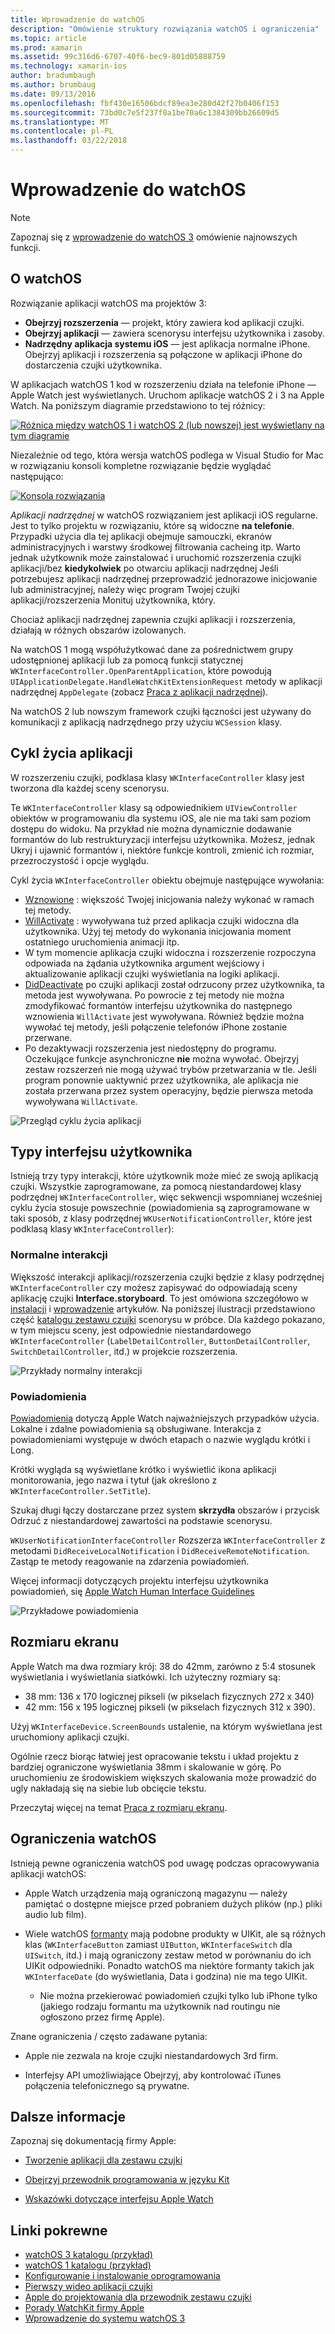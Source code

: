 ```yaml
---
title: Wprowadzenie do watchOS
description: "Omówienie struktury rozwiązania watchOS i ograniczenia"
ms.topic: article
ms.prod: xamarin
ms.assetid: 99c316d6-6707-40f6-bec9-801d05888759
ms.technology: xamarin-ios
author: bradumbaugh
ms.author: brumbaug
ms.date: 09/13/2016
ms.openlocfilehash: fbf430e16506bdcf89ea3e280d42f27b0406f153
ms.sourcegitcommit: 73bd0c7e5f237f0a1be70a6c1384309bb26609d5
ms.translationtype: MT
ms.contentlocale: pl-PL
ms.lasthandoff: 03/22/2018
---
```

# <a name="introduction-to-watchos"></a>Wprowadzenie do watchOS

> [!NOTE]
> Zapoznaj się z [wprowadzenie do watchOS 3](~/ios/watchos/platform/introduction-to-watchos3/index.md) omówienie najnowszych funkcji.

## <a name="about-watchos"></a>O watchOS

Rozwiązanie aplikacji watchOS ma projektów 3:

- **Obejrzyj rozszerzenia** — projekt, który zawiera kod aplikacji czujki.
- **Obejrzyj aplikacji** — zawiera scenorysu interfejsu użytkownika i zasoby.
- **Nadrzędny aplikacja systemu iOS** — jest aplikacja normalne iPhone. Obejrzyj aplikacji i rozszerzenia są połączone w aplikacji iPhone do dostarczenia czujki użytkownika.

W aplikacjach watchOS 1 kod w rozszerzeniu działa na telefonie iPhone — Apple Watch jest wyświetlanych. Uruchom aplikacje watchOS 2 i 3 na Apple Watch. Na poniższym diagramie przedstawiono to tej różnicy:

[ ![](intro-to-watchos-images/arch-sml.png "Różnica między watchOS 1 i watchOS 2 (lub nowszej) jest wyświetlany na tym diagramie")](intro-to-watchos-images/arch.png#lightbox)

Niezależnie od tego, która wersja watchOS podlega w Visual Studio for Mac w rozwiązaniu konsoli kompletne rozwiązanie będzie wyglądać następująco:

[![](intro-to-watchos-images/projectstructure-sml.png "Konsola rozwiązania")](intro-to-watchos-images/projectstructure.png#lightbox)

*Aplikacji nadrzędnej* w watchOS rozwiązaniem jest aplikacji iOS regularne. Jest to tylko projektu w rozwiązaniu, które są widoczne **na telefonie**. Przypadki użycia dla tej aplikacji obejmuje samouczki, ekranów administracyjnych i warstwy środkowej filtrowania cacheing itp. Warto jednak użytkownik może zainstalować i uruchomić rozszerzenia czujki aplikacji/bez **kiedykolwiek** po otwarciu aplikacji nadrzędnej Jeśli potrzebujesz aplikacji nadrzędnej przeprowadzić jednorazowe inicjowanie lub administracyjnej, należy więc program Twojej czujki aplikacji/rozszerzenia Monituj użytkownika, który.

Chociaż aplikacji nadrzędnej zapewnia czujki aplikacji i rozszerzenia, działają w różnych obszarów izolowanych.

Na watchOS 1 mogą współużytkować dane za pośrednictwem grupy udostępnionej aplikacji lub za pomocą funkcji statycznej `WKInterfaceController.OpenParentApplication`, które powodują `UIApplicationDelegate.HandleWatchKitExtensionRequest` metody w aplikacji nadrzędnej `AppDelegate` (zobacz [Praca z aplikacji nadrzędnej](~/ios/watchos/app-fundamentals/parent-app.md)).

Na watchOS 2 lub nowszym framework czujki łączności jest używany do komunikacji z aplikacją nadrzędnego przy użyciu `WCSession` klasy.

## <a name="application-lifecycle"></a>Cykl życia aplikacji

W rozszerzeniu czujki, podklasa klasy `WKInterfaceController` klasy jest tworzona dla każdej sceny scenorysu.

Te `WKInterfaceController` klasy są odpowiednikiem `UIViewController` obiektów w programowaniu dla systemu iOS, ale nie ma taki sam poziom dostępu do widoku.
Na przykład nie można dynamicznie dodawanie formantów do lub restrukturyzacji interfejsu użytkownika.
Możesz, jednak Ukryj i ujawnić formantów i, niektóre funkcje kontroli, zmienić ich rozmiar, przezroczystość i opcje wyglądu.

Cykl życia `WKInterfaceController` obiektu obejmuje następujące wywołania:

- [Wznowione](https://developer.xamarin.com/api/member/WatchKit.WKInterfaceController.Awake/) : większość Twojej inicjowania należy wykonać w ramach tej metody.
- [WillActivate](https://developer.xamarin.com/api/member/WatchKit.WKInterfaceController.WillActivate/) : wywoływana tuż przed aplikacja czujki widoczna dla użytkownika. Użyj tej metody do wykonania inicjowania moment ostatniego uruchomienia animacji itp.
- W tym momencie aplikacja czujki widoczna i rozszerzenie rozpoczyna odpowiada na żądania użytkownika argument wejściowy i aktualizowanie aplikacji czujki wyświetlania na logiki aplikacji.
- [DidDeactivate](https://developer.xamarin.com/api/member/WatchKit.WKInterfaceController.DidDeactivate/) po czujki aplikacji został odrzucony przez użytkownika, ta metoda jest wywoływana. Po powrocie z tej metody nie można zmodyfikować formantów interfejsu użytkownika do następnego wznowienia `WillActivate` jest wywoływana. Również będzie można wywołać tej metody, jeśli połączenie telefonów iPhone zostanie przerwane.
- Po dezaktywacji rozszerzenia jest niedostępny do programu. Oczekujące funkcje asynchroniczne **nie** można wywołać. Obejrzyj zestaw rozszerzeń nie mogą używać trybów przetwarzania w tle. Jeśli program ponownie uaktywnić przez użytkownika, ale aplikacja nie została przerwana przez system operacyjny, będzie pierwsza metoda wywoływana `WillActivate`.

![](intro-to-watchos-images/wkinterfacecontrollerlifecycle.png "Przegląd cyklu życia aplikacji")

## <a name="types-of-user-interface"></a>Typy interfejsu użytkownika

Istnieją trzy typy interakcji, które użytkownik może mieć ze swoją aplikacją czujki.
Wszystkie zaprogramowane, za pomocą niestandardowej klasy podrzędnej `WKInterfaceController`, więc sekwencji wspomnianej wcześniej cyklu życia stosuje powszechnie (powiadomienia są zaprogramowane w taki sposób, z klasy podrzędnej `WKUserNotificationController`, które jest podklasą klasy `WKInterfaceController`):

### <a name="normal-interaction"></a>Normalne interakcji

Większość interakcji aplikacji/rozszerzenia czujki będzie z klasy podrzędnej `WKInterfaceController` czy możesz zapisywać do odpowiadają sceny aplikację czujki **Interface.storyboard**. To jest omówiona szczegółowo w [instalacji](~/ios/watchos/get-started/installation.md) i [wprowadzenie](~/ios/watchos/get-started/index.md) artykułów.
Na poniższej ilustracji przedstawiono część [katalogu zestawu czujki](https://developer.xamarin.com/samples/monotouch/watchOS/WatchKitCatalog/) scenorysu w próbce. Dla każdego pokazano, w tym miejscu sceny, jest odpowiednie niestandardowego `WKInterfaceController` (`LabelDetailController`, `ButtonDetailController`, `SwitchDetailController`, itd.) w projekcie rozszerzenia.

![](intro-to-watchos-images/scenes.png "Przykłady normalny interakcji")

### <a name="notifications"></a>Powiadomienia

[Powiadomienia](~/ios/watchos/platform/notifications.md) dotyczą Apple Watch najważniejszych przypadków użycia. Lokalne i zdalne powiadomienia są obsługiwane. Interakcja z powiadomieniami występuje w dwóch etapach o nazwie wyglądu krótki i Long.

Krótki wygląda są wyświetlane krótko i wyświetlić ikona aplikacji monitorowania, jego nazwa i tytuł (jak określono z `WKInterfaceController.SetTitle`).

Szukaj długi łączy dostarczane przez system **skrzydła** obszarów i przycisk Odrzuć z niestandardowej zawartości na podstawie scenorysu.

`WKUserNotificationInterfaceController` Rozszerza `WKInterfaceController` z metodami `DidReceiveLocalNotification` i `DidReceiveRemoteNotification`.
Zastąp te metody reagowanie na zdarzenia powiadomień.

Więcej informacji dotyczących projektu interfejsu użytkownika powiadomień, się [Apple Watch Human Interface Guidelines](https://developer.apple.com/library/prerelease/ios/documentation/UserExperience/Conceptual/WatchHumanInterfaceGuidelines/Notifications.html#//apple_ref/doc/uid/TP40014992-CH20-SW1)

![](intro-to-watchos-images/notifications.png "Przykładowe powiadomienia")

## <a name="screen-sizes"></a>Rozmiaru ekranu

Apple Watch ma dwa rozmiary krój: 38 do 42mm, zarówno z 5:4 stosunek wyświetlania i wyświetlania siatkówki. Ich użyteczny rozmiary są:

- 38 mm: 136 x 170 logicznej pikseli (w pikselach fizycznych 272 x 340)
- 42 mm: 156 x 195 logicznej pikseli (w pikselach fizycznych 312 x 390).

Użyj `WKInterfaceDevice.ScreenBounds` ustalenie, na którym wyświetlana jest uruchomiony aplikacji czujki.

Ogólnie rzecz biorąc łatwiej jest opracowanie tekstu i układ projektu z bardziej ograniczone wyświetlania 38mm i skalowanie w górę.
Po uruchomieniu ze środowiskiem większych skalowania może prowadzić do ugly nakładają się na siebie lub obcięcie tekstu.

Przeczytaj więcej na temat [Praca z rozmiaru ekranu](~/ios/watchos/app-fundamentals/screen-sizes.md).


## <a name="limitations-of-watchos"></a>Ograniczenia watchOS

Istnieją pewne ograniczenia watchOS pod uwagę podczas opracowywania aplikacji watchOS:

- Apple Watch urządzenia mają ograniczoną magazynu — należy pamiętać o dostępne miejsce przed pobraniem dużych plików (np.) pliki audio lub film).

- Wiele watchOS [formanty](~/ios/watchos/user-interface/index.md) mają podobne produkty w UIKit, ale są różnych klas (`WKInterfaceButton` zamiast `UIButton`, `WKInterfaceSwitch` dla `UISwitch`, itd.) i mają ograniczony zestaw metod w porównaniu do ich UIKit odpowiedniki. Ponadto watchOS ma niektóre formanty takich jak `WKInterfaceDate` (do wyświetlania, Data i godzina) nie ma tego UIKit.

  - Nie można przekierować powiadomień czujki tylko lub iPhone tylko (jakiego rodzaju formantu ma użytkownik nad routingu nie ogłoszono przez firmę Apple).

Znane ograniczenia / często zadawane pytania:

- Apple nie zezwala na kroje czujki niestandardowych 3rd firm.

- Interfejsy API umożliwiające Obejrzyj, aby kontrolować iTunes połączenia telefonicznego są prywatne.


## <a name="further-reading"></a>Dalsze informacje

Zapoznaj się dokumentacją firmy Apple:

* [Tworzenie aplikacji dla zestawu czujki](https://developer.apple.com/library/prerelease/ios/documentation/General/Conceptual/WatchKitProgrammingGuide/index.html#//apple_ref/doc/uid/TP40014969-CH8-SW1)

* [Obejrzyj przewodnik programowania w języku Kit](https://developer.apple.com/library/prerelease/ios/documentation/General/Conceptual/WatchKitProgrammingGuide/DesigningaWatchKitApp.html)

* [Wskazówki dotyczące interfejsu Apple Watch](https://developer.apple.com/library/prerelease/ios/documentation/UserExperience/Conceptual/WatchHumanInterfaceGuidelines/index.html#//apple_ref/doc/uid/TP40014992-CH3-SW1)


## <a name="related-links"></a>Linki pokrewne

- [watchOS 3 katalogu (przykład)](https://developer.xamarin.com/samples/monotouch/watchOS/WatchKitCatalog/)
- [watchOS 1 katalogu (przykład)](https://developer.xamarin.com/samples/monotouch/WatchKit/WatchKitCatalog/)
- [Konfigurowanie i instalowanie oprogramowania](~/ios/watchos/get-started/installation.md)
- [Pierwszy wideo aplikacji czujki](http://blog.xamarin.com/your-first-watch-kit-app/)
- [Apple do projektowania dla przewodnik zestawu czujki](https://developer.apple.com/library/prerelease/ios/documentation/General/Conceptual/WatchKitProgrammingGuide/index.html)
- [Porady WatchKit firmy Apple](https://developer.apple.com/watchkit/tips/)
- [Wprowadzenie do systemu watchOS 3](~/ios/watchos/platform/introduction-to-watchos3/index.md)
